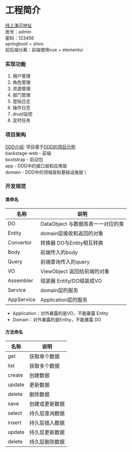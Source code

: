 # 工程简介

[线上演示地址](http://backstage.2cci.cn) \
账号：admin \
密码：123456 \
springboot + shiro \
前后端分离：前端使用vue + elementui

### 实现功能

1. 用户管理
2. 角色管理
3. 资源管理
4. 部门管理
5. 登陆日志
6. 操作日志
7. druid监控
8. 定时任务

### 项目架构

[DDD介绍](https://domain-driven-design.org): 项目基于[DDD的项目示例](https://github.com/domain-driven-design/ddd-lite-example) \
backstage-web - 前端 \
bootstrap - 启动包 \
app - DDD中的接口层和应用层 \
domain - DDD中的领域层和基础设施层 \

### 开发规范

#### 类命名
| 名称         | 说明                     |
|------------|------------------------|
| DO         | DataObject 与数据库表一一对应的类 |
| Entity     | domain层接收和返回的对象        |
| Convertor  | 转换器 DO与Entity相互转换      |
| Body       | 前端传入的body              |
| Query      | 前端查询传入的query           |
| VO         | ViewObject 返回给前端的对象    |
| Assembler  | 组装器 Entity/DO组装成VO     |
| Service    | domain层的服务             |
| AppService | Application层的服务        |

- Application：对外暴露的是VO，不能暴露 Entity
- Domain：对外暴露的是Entity，不能暴露 DO

#### 方法命名
| 名称     | 说明      |
|--------|---------|
| get    | 获取单个数据  |
| list   | 获取多个数据  |
| create | 创建数据    |
| update | 更新数据    |
| delete | 删除数据    |
| save   | 创建或更新数据 |
| select | 持久层查询数据 |
| insert | 持久层插入数据 |
| update | 持久层更新数据 |
| delete | 持久层删除数据 |
    